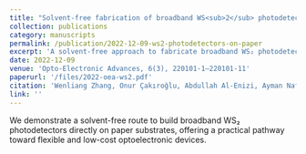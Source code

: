 ```yaml
---
title: "Solvent-free fabrication of broadband WS<sub>2</sub> photodetectors on paper"
collection: publications
category: manuscripts
permalink: /publication/2022-12-09-ws2-photodetectors-on-paper
excerpt: 'A solvent-free approach to fabricate broadband WS₂ photodetectors on paper, enabling flexible, low-cost optoelectronics.'
date: 2022-12-09
venue: 'Opto-Electronic Advances, 6(3), 220101-1–220101-11'
paperurl: '/files/2022-oea-ws2.pdf'
citation: 'Wenliang Zhang, Onur Çakıroğlu, Abdullah Al-Enizi, Ayman Nafady, Xuetao Gan, Xiaohua Ma, Sruthi Kuriakose, Yong Xie, Andres Castellanos-Gomez. (2022). &quot;Solvent-free fabrication of broadband WS<sub>2</sub> photodetectors on paper.&quot; <i>Opto-Electronic Advances</i>, 6(3), 220101-1–220101-11.'
link: ''
---
```


We demonstrate a solvent-free route to build broadband WS₂ photodetectors directly on paper substrates, offering a practical pathway toward flexible and low-cost optoelectronic devices.
